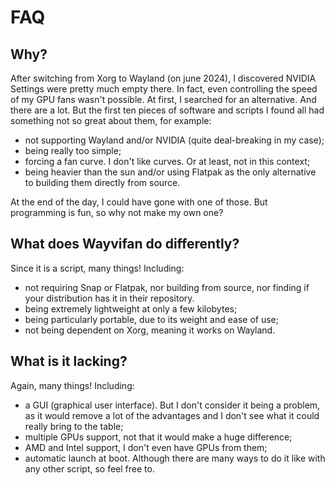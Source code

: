 # FAQ
## Why?

After switching from Xorg to Wayland (on june 2024), I discovered NVIDIA Settings were pretty much empty there. In fact, even controlling the speed of my GPU fans wasn't possible.
At first, I searched for an alternative. And there are a lot. But the first ten pieces of software and scripts I found all had something not so great about them, for example:

- not supporting Wayland and/or NVIDIA (quite deal-breaking in my case);
- being really too simple;
- forcing a fan curve. I don't like curves. Or at least, not in this context;
- being heavier than the sun and/or using Flatpak as the only alternative to building them directly from source.

At the end of the day, I could have gone with one of those. But programming is fun, so why not make my own one?

## What does Wayvifan do differently?

Since it is a script, many things! Including:

- not requiring Snap or Flatpak, nor building from source, nor finding if your distribution has it in their repository.
- being extremely lightweight at only a few kilobytes;
- being particularly portable, due to its weight and ease of use;
- not being dependent on Xorg, meaning it works on Wayland.

## What is it lacking?

Again, many things! Including:

- a GUI (graphical user interface). But I don't consider it being a problem, as it would remove a lot of the advantages and I don't see what it could really bring to the table;
- multiple GPUs support, not that it would make a huge difference;
- AMD and Intel support, I don't even have GPUs from them;
- automatic launch at boot. Although there are many ways to do it like with any other script, so feel free to.
